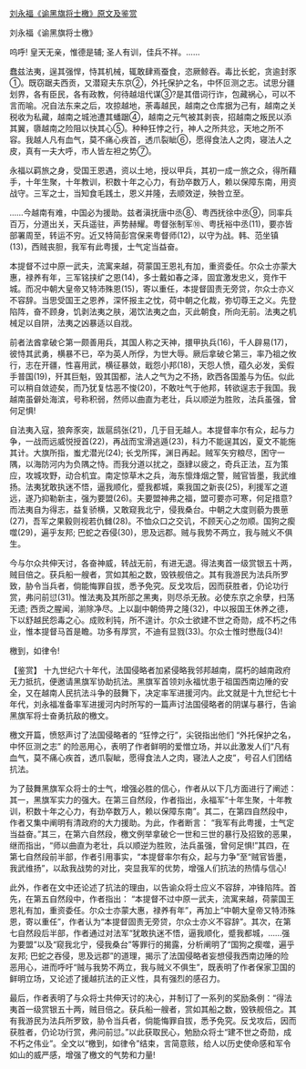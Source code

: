 [刘永福《谕黑旗将士檄》原文及鉴赏](https://www.vrrw.net/wx/10344.html)

刘永福《谕黑旗将士檄》

呜呼! 皇天无亲，惟德是辅; 圣人有训，佳兵不祥。……

蠢兹法夷，逞其强悍，恃其机械，辄敢肆焉蚕食，恣厥鲸吞。毒比长蛇，贪逾封豕①。既窃踞夫西贡，又潜窥夫东京②，外托保护之名，中怀叵测之志。试思分疆划界，各有臣民，各有政教，何待越俎代谋③?是其借词行诈，包藏祸心，可以不言而喻。况自法东来之后，攻掠越地，荼毒越民，越南之仓库据为己有，越南之关税收为私藏，越南之城池遭其蟠踞④，越南之元气被其剥丧，招越南之叛民以添其翼，隳越南之险阻以快其心⑤。种种狂悖之行，神人之所共忿，天地之所不容。我越人凡有血气，莫不痛心疾首，透爪裂眦⑥，愿得食法人之肉，寝法人之皮，真有一夫大呼，市人皆左袒之势⑦。

永福以羁旅之身，受国王恩遇，资以土地，授以甲兵，其初一成一旅之众，得所藉手，十年生聚，十年教训，积数十年之心力，有劲卒数万人，赖以保障东南，用资战守。三军之士，当知食毛践土，恩义并隆，去顺效逆，殃咎立至。

……今越南有难，中国必为援助。兹者滇抚唐中丞⑧、粤西抚徐中丞⑨，同率兵百万，分道出关，天兵遥驻，声势赫耀。粤督张制军⑩、粤抚裕中丞(11)，要亦皆部署周至，转运不穷。近又特简彭宫保来粤督师(12)，以守为战。韩、范坐镇(13)，西贼丧胆，我军有此粤援，士气定当益奋。

本提督不过中原一武夫，流寓来越，荷蒙国王恩礼有加，重资委任。尔众士亦蒙大惠，禄养有年，三军铭挟纩之恩(14)，多士戴如春之泽，固宜激发忠义，竞作干城。而况中朝大皇帝又特沛殊恩(15)，寄以重任，本提督固责无旁贷，尔众士亦义不容辞。当思受国王之恩养，深怀报主之忱，荷中朝之化裁，弥切尊王之义。先登陷阵，奋不顾身，饥剥法夷之肤，渴饮法夷之血，灭此朝食，所向无前。法夷之机械足以自阱，法夷之凶暴适以自戕。

前者法酋拿破仑第一颇善用兵，其国人称之天神，擐甲执兵(16)，千人辟易(17)，彼恃其武勇，横暴不已，卒为英人所俘，为世大辱。厥后拿破仑第三，率乃祖之攸行，志在开疆，性喜用武，横征暴敛，戢怨小邦(18)，天怨人愤，蕴久必发，奚假手普国(19)，歼其巨魁，毁其国都，法人之气为之不扬，欧西各国羞与为伍。似此可以稍自敛迹矣，而乃犹复怙恶不悛(20)，不敢吐气于他邦，转欲逞志于我国。我越南虽僻处海滨，号称积弱，然师以曲直为老壮，兵以顺逆为胜败，法兵虽强，曾何足惧!

自法夷入寇，狼奔豕突，跋扈鸱张(21)，几于目无越人。本提督率尔有众，起与力争，一战而远威悦授首(22)，再战而宝滑逃遁(23)，科力不能逞其凶，夏文不能施其计。大旗所指，蚩尤潜光(24); 长戈所挥，渊日再起。贼军矢穷粮尽，困守一隅，以海防河内为负隅之恃。而我分道以扰之，亟肄以疲之，奇兵正法，互为策应，攻城攻野，动合机宜。南定惊草木之兵，海东懔烽烟之警，贼官皆墨，我武维扬。法夷犹敢执迷不悟，逼我顺化，蹙我都城，乘我国之新丧(25)，利援军之道远，遂乃抑勒新主，强为要盟(26)。夫要盟神弗之福，盟可要亦可寒，何足措意?而法夷自为得志，益复骄横，又敢窥我北宁，侵我桑台。中朝之大度则藐为畏葸(27)，吾军之果毅则视若仇雠(28)。不恤众口之交讥，不顾天心之勿顺。国狗之瘈噬(29)，遍乎友邦; 巴蛇之吞侵(30)，思及远郡。贼与我势不两立，我与贼义不俱生。

今与尔众共伸天讨，各奋神威，转战无前，有进无退。得法夷首一级赏银五十两，贼目倍之。获兵船一艘者，赏如其船之数，毁铁舰倍之。其有我游民为法兵所罗致，胁令当兵者，倘能悔罪自拔，悉予免究。反戈攻后，因而获胜者，仍论功行赏，弗问前愆(31)。惟法夷及其所部之黑夷，则尽杀无赦。必使东京之余孽，扫荡无遗; 西贡之腥闻，湔除净尽。上以副中朝倚畀之隆(32)，中以报国王休养之德，下以舒越民怨毒之心。成败利钝，所不遑计。尔众士欲建不世之奇勋，成不朽之伟业，惟本提督马首是瞻。功多有厚赏，不迪有显戮(33)。尔众士惟时懋哉(34)!

檄到，如律令!



【鉴赏】 十九世纪六十年代，法国侵略者加紧侵略我邻邦越南，腐朽的越南政府无力抵抗，便邀请黑旗军协助抗法。黑旗军首领刘永福忧患于祖国西南边陲的安全，又在越南人民抗法斗争的鼓舞下，决定率军进援河内。此文就是十九世纪七十年代，刘永福准备率军进援河内时所写的一篇声讨法国侵略者的阴谋与暴行，告谕黑旗军将士奋勇抗敌的檄文。

檄文开篇，愤怒声讨了法国侵略者的 “狂悖之行”，尖锐指出他们 “外托保护之名，中怀叵测之志” 的险恶用心，表明了作者鲜明的爱憎立场，并以此激发人们“凡有血气，莫不痛心疾首，透爪裂眦，愿得食法人之肉，寝法人之皮”，号召人们团结抗法。

为了鼓舞黑旗军众将士的士气，增强必胜的信心，作者从以下几方面进行了阐述：其一，黑旗军实力的强大。在第三自然段，作者指出，永福军“十年生聚，十年教训，积数十年之心力，有劲卒数万人，赖以保障东南”。其二，在第四自然段中，作者又集中阐明有清政府的大力援助。为此，作者断言： “我军有此粤援，士气定当益奋。”其三，在第六自然段，檄文例举拿破仑一世和三世的暴行及招致的恶果，继而指出，“师以曲直为老壮，兵以顺逆为胜败，法兵虽强，曾何足惧!”其四，在第七自然段前半部，作者引用事实，“本提督率尔有众，起与力争”至“贼官皆墨，我武维扬”，以敌我战势的对比，突显我军的优势，增强人们抗法的热情与信心!

此外，作者在文中还论述了抗法的理由，以告谕众将士应义不容辞，冲锋陷阵。首先，在第五自然段中，作者指出： “本提督不过中原一武夫，流寓来越，荷蒙国王恩礼有加，重资委任。尔众士亦蒙大惠，禄养有年”，再加上“中朝大皇帝又特沛殊恩，寄以重任”，作者认为“本提督固责无旁贷，尔众士亦义不容辞”。其次，在第七自然段后半部，作者通过对法军“犹敢执迷不悟，逼我顺化，蹙我都城，……强为要盟”以及“窥我北宁，侵我桑台”等罪行的揭露，分析阐明了“国狗之瘈噬，遍乎友邦; 巴蛇之吞侵，思及远郡”的道理，揭示了法国侵略者妄想侵我西南边陲的险恶用心，进而呼吁“贼与我势不两立，我与贼义不俱生”，既表明了作者保家卫国的鲜明立场，又论述了援越抗法的正义性，具有强烈的感召力。

最后，作者表明了与众将士共伸天讨的决心，并制订了一系列的奖励条例：“得法夷首一级赏银五十两，贼目倍之。获兵船一艘者，赏如其船之数，毁铁舰倍之。其有我游民为法兵所罗致，胁令当兵者，倘能悔罪自拔，悉予免究。反戈攻后，因而获胜者，仍论功行赏，弗问前愆。”以此获取民心，勉励众将士“建不世之奇勋，成不朽之伟业”。全文以“檄到，如律令”结束，言简意赅，给人以历史使命感和军令如山的威严感，增强了檄文的气势和力量!

